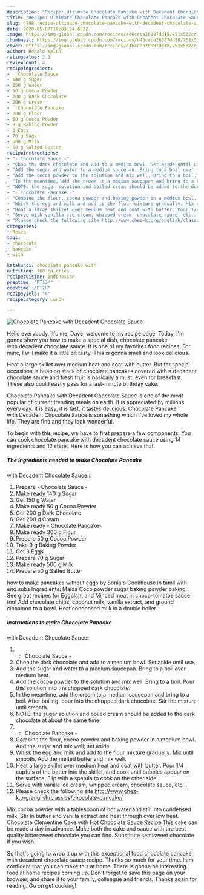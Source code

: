 ```yaml
---
description: "Recipe: Ultimate Chocolate Pancake with Decadent Chocolate Sauce"
title: "Recipe: Ultimate Chocolate Pancake with Decadent Chocolate Sauce"
slug: 4798-recipe-ultimate-chocolate-pancake-with-decadent-chocolate-sauce
date: 2020-05-07T19:03:24.683Z
image: https://img-global.cpcdn.com/recipes/e46ceca26087dd18/751x532cq70/chocolate-pancake-with-decadent-chocolate-sauce-recipe-main-photo.jpg
thumbnail: https://img-global.cpcdn.com/recipes/e46ceca26087dd18/751x532cq70/chocolate-pancake-with-decadent-chocolate-sauce-recipe-main-photo.jpg
cover: https://img-global.cpcdn.com/recipes/e46ceca26087dd18/751x532cq70/chocolate-pancake-with-decadent-chocolate-sauce-recipe-main-photo.jpg
author: Ronald Welch
ratingvalue: 3.1
reviewcount: 4
recipeingredient:
-   Chocolate Sauce 
- 140 g Sugar
- 150 g Water
- 50 g Cocoa Powder
- 200 g Dark Chocolate
- 200 g Cream
-   Chocolate Pancake
- 300 g Flour
- 50 g Cocoa Powder
- 9 g Baking Powder
- 3 Eggs
- 70 g Sugar
- 500 g Milk
- 50 g Salted Butter
recipeinstructions:
- "- Chocolate Sauce -"
- "Chop the dark chocolate and add to a medium bowl. Set aside until use."
- "Add the sugar and water to a medium saucepan. Bring to a boil over medium heat."
- "Add the cocoa powder to the solution and mix well. Bring to a boil. Pour this solution into the chopped dark chocolate."
- "In the meantime, add the cream to a medium saucepan and bring to a boil. After boiling, pour into the chopped dark chocolate. Stir the mixture until smooth."
- "NOTE: the sugar solution and boiled cream should be added to the dark chocolate at about the same time"
- "- Chocolate Pancake -"
- "Combine the flour, cocoa powder and baking powder in a medium bowl. Add the sugar and mix well; set aside."
- "Whisk the egg and milk and add to the flour mixture gradually. Mix until smooth. Add the melted butter and mix well."
- "Heat a large skillet over medium heat and coat with butter. Pour 1/4 cupfuls of the batter into the skillet, and cook until bubbles appear on the surface. Flip with a spatula to cook on the other side."
- "Serve with vanilla ice cream, whipped cream, chocolate sauce, etc..."
- "Please check the following site http://www.chez-k.org/english/classics/chocolate-pancake/"
categories:
- Resep
tags:
- chocolate
- pancake
- with

katakunci: chocolate pancake with
nutrition: 160 calories
recipecuisine: Indonesian
preptime: "PT13M"
cooktime: "PT2H"
recipeyield: "4"
recipecategory: Lunch

---
```



![Chocolate Pancake
with Decadent Chocolate Sauce](https://img-global.cpcdn.com/recipes/e46ceca26087dd18/751x532cq70/chocolate-pancake-with-decadent-chocolate-sauce-recipe-main-photo.jpg)

Hello everybody, it's me, Dave, welcome to my recipe page. Today, I'm gonna show you how to make a special dish, chocolate pancake
with decadent chocolate sauce. It is one of my favorites food recipes. For mine, I will make it a little bit tasty. This is gonna smell and look delicious.

Heat a large skillet over medium heat and coat with butter. But for special occasions, a heaping stack of chocolate pancakes covered with a decadent chocolate sauce and fresh fruit is basically a must, even for breakfast. These also could easily pass for a last-minute birthday cake.

Chocolate Pancake
with Decadent Chocolate Sauce is one of the most popular of current trending meals on earth. It is appreciated by millions every day. It is easy, it is fast, it tastes delicious. Chocolate Pancake
with Decadent Chocolate Sauce is something which I've loved my whole life. They are fine and they look wonderful.


To begin with this recipe, we have to first prepare a few components. You can cook chocolate pancake
with decadent chocolate sauce using 14 ingredients and 12 steps. Here is how you can achieve that.

##### The ingredients needed to make Chocolate Pancake
with Decadent Chocolate Sauce::

1. Prepare  - Chocolate Sauce -
1. Make ready 140 g Sugar
1. Get 150 g Water
1. Make ready 50 g Cocoa Powder
1. Get 200 g Dark Chocolate
1. Get 200 g Cream
1. Make ready  - Chocolate Pancake-
1. Make ready 300 g Flour
1. Prepare 50 g Cocoa Powder
1. Take 9 g Baking Powder
1. Get 3 Eggs
1. Prepare 70 g Sugar
1. Make ready 500 g Milk
1. Prepare 50 g Salted Butter


how to make pancakes without eggs by Sonia&#39;s Cookhouse in tamil with eng subs Ingredients: Maida Coco powder sugar baking powder baking. See great recipes for Eggplant and Minced meat in choco-tomatoe sauce too! Add chocolate chips, coconut milk, vanilla extract, and ground cinnamon to a bowl. Heat condensed milk in a double boiler. 

##### Instructions to make Chocolate Pancake
with Decadent Chocolate Sauce:

1. - Chocolate Sauce -
1. Chop the dark chocolate and add to a medium bowl. Set aside until use.
1. Add the sugar and water to a medium saucepan. Bring to a boil over medium heat.
1. Add the cocoa powder to the solution and mix well. Bring to a boil. Pour this solution into the chopped dark chocolate.
1. In the meantime, add the cream to a medium saucepan and bring to a boil. After boiling, pour into the chopped dark chocolate. Stir the mixture until smooth.
1. NOTE: the sugar solution and boiled cream should be added to the dark chocolate at about the same time
1. - Chocolate Pancake -
1. Combine the flour, cocoa powder and baking powder in a medium bowl. Add the sugar and mix well; set aside.
1. Whisk the egg and milk and add to the flour mixture gradually. Mix until smooth. Add the melted butter and mix well.
1. Heat a large skillet over medium heat and coat with butter. Pour 1/4 cupfuls of the batter into the skillet, and cook until bubbles appear on the surface. Flip with a spatula to cook on the other side.
1. Serve with vanilla ice cream, whipped cream, chocolate sauce, etc...
1. Please check the following site http://www.chez-k.org/english/classics/chocolate-pancake/


Mix cocoa powder with a tablespoon of hot water and stir into condensed milk. Stir in butter and vanilla extract and heat through over low heat. Chocolate Clementine Cake with Hot Chocolate Sauce Recipe This cake can be made a day in advance. Make both the cake and sauce with the best quality bittersweet chocolate you can find. Substitute semisweet chocolate if you wish. 

So that's going to wrap it up with this exceptional food chocolate pancake
with decadent chocolate sauce recipe. Thanks so much for your time. I am confident that you can make this at home. There is gonna be interesting food at home recipes coming up. Don't forget to save this page on your browser, and share it to your family, colleague and friends. Thanks again for reading. Go on get cooking!
